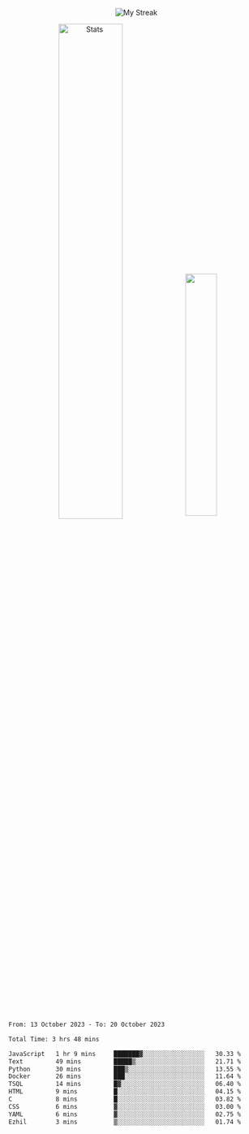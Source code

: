 <p align="center">
<picture>
  <source media="(prefers-color-scheme: dark)" srcset="http://github-readme-streak-stats.herokuapp.com?user=semolik&theme=dark&hide_border=true&background=DD272700">
  <img alt="My Streak" src="http://github-readme-streak-stats.herokuapp.com?user=semolik&hide_border=true">
</picture>
</p>
<div align="center">
  <picture>
    <source media="(prefers-color-scheme: dark)" srcset="https://github-readme-stats.vercel.app/api?username=semolik&show_icons=true&bg_color=DD272700&hide_border=true&theme=dark">
        <img alt="Stats" src="https://github-readme-stats.vercel.app/api?username=semolik&show_icons=true&bg_color=DD272700&hide_border=true" width="50%" >
  </picture>
  <sup>
  <picture>
  <source media="(prefers-color-scheme: dark)" srcset="https://github-readme-stats.vercel.app/api/top-langs/?username=semolik&layout=compact&hide_border=true&bg_color=DD272700&theme=dark">
  <img src="https://github-readme-stats.vercel.app/api/top-langs/?username=semolik&layout=compact&hide_border=true" width="35%" />
  </picture>
  </sup>
</div>
<!--START_SECTION:waka-->

```txt
From: 13 October 2023 - To: 20 October 2023

Total Time: 3 hrs 48 mins

JavaScript   1 hr 9 mins     ███████▓░░░░░░░░░░░░░░░░░   30.33 %
Text         49 mins         █████▒░░░░░░░░░░░░░░░░░░░   21.71 %
Python       30 mins         ███▒░░░░░░░░░░░░░░░░░░░░░   13.55 %
Docker       26 mins         ███░░░░░░░░░░░░░░░░░░░░░░   11.64 %
TSQL         14 mins         █▓░░░░░░░░░░░░░░░░░░░░░░░   06.40 %
HTML         9 mins          █░░░░░░░░░░░░░░░░░░░░░░░░   04.15 %
C            8 mins          █░░░░░░░░░░░░░░░░░░░░░░░░   03.82 %
CSS          6 mins          ▓░░░░░░░░░░░░░░░░░░░░░░░░   03.00 %
YAML         6 mins          ▓░░░░░░░░░░░░░░░░░░░░░░░░   02.75 %
Ezhil        3 mins          ▒░░░░░░░░░░░░░░░░░░░░░░░░   01.74 %
```

<!--END_SECTION:waka-->


